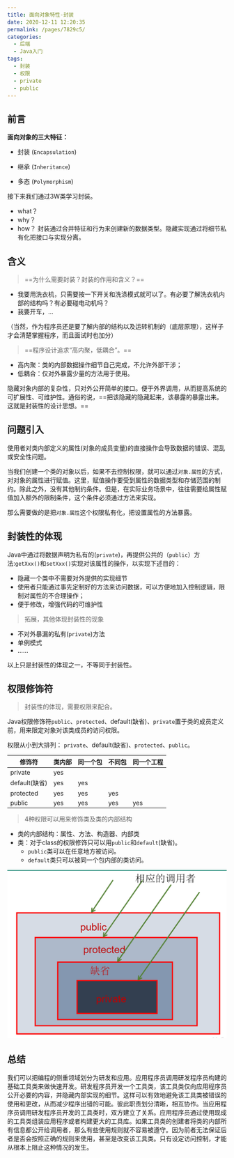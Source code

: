 ```yaml
---
title: 面向对象特性-封装
date: 2020-12-11 12:20:35
permalink: /pages/7829c5/
categories: 
  - 后端
  - Java入门
tags: 
  - 封装
  - 权限
  - private
  - public
---
```



## 前言

**面向对象的三大特征：**

- 封装 (`Encapsulation`)

- 继承 (`Inheritance`)

- 多态 (`Polymorphism`)

接下来我们通过3W类学习封装。

- what？
- why？
- how？
封装通过合并特征和行为来创建新的数据类型。隐藏实现通过将细节私有化把接口与实现分离。
## 含义

> ==为什么需要封装？封装的作用和含义？==

- 我要用洗衣机，只需要按一下开关和洗涤模式就可以了。有必要了解洗衣机内部的结构吗？有必要碰电动机吗？
- 我要开车，...

（当然，作为程序员还是要了解内部的结构以及运转机制的（底层原理），这样子才会清楚掌握程序，而且面试时也加分）

> ==程序设计追求“高内聚，低耦合”。==

- 高内聚：类的内部数据操作细节自己完成，不允许外部干涉；
- 低耦合：仅对外暴露少量的方法用于使用。

隐藏对象内部的复杂性，只对外公开简单的接口。便于外界调用，从而提高系统的可扩展性、可维护性。通俗的说，==把该隐藏的隐藏起来，该暴露的暴露出来。这就是封装性的设计思想。==



## 问题引入

使用者对类内部定义的属性(对象的成员变量)的直接操作会导致数据的错误、混乱或安全性问题。

当我们创建一个类的对象以后，如果不去控制权限，就可以通过`对象.属性`的方式，对对象的属性进行赋值。这里，赋值操作要受到属性的数据类型和存储范围的制约。除此之外，没有其他制约条件。但是，在实际业务场景中，往往需要给属性赋值加入额外的限制条件，这个条件必须通过方法来实现。

那么需要做的是把`对象.属性`这个权限私有化，把设置属性的方法暴露。



## 封装性的体现

Java中通过将数据声明为私有的(`private`)，再提供公共的（`public`）方法:`getXxx()`和`setXxx()`实现对该属性的操作，以实现下述目的：

- 隐藏一个类中不需要对外提供的实现细节
- 使用者只能通过事先定制好的方法来访问数据，可以方便地加入控制逻辑，限制对属性的不合理操作；
- 便于修改，增强代码的可维护性



> 拓展，其他体现封装性的现象

- 不对外暴漏的私有(`private`)方法
- 单例模式
- ……



以上只是封装性的体现之一，不等同于封装性。



## 权限修饰符

> 封装性的体现，需要权限来配合。

Java权限修饰符`public`、`protected`、default(缺省)、`private`置于类的成员定义前，用来限定对象对该类成员的访问权限。

权限从小到大排列： `private`、default(缺省)、`protected`、`public`。

| 修饰符        | 类内部 | 同一个包 | 不同包 | 同一个工程 |
| ------------- | ------ | -------- | ------ | ---------- |
| private       | yes    |          |        |            |
| default(缺省) | yes    | yes      |        |            |
| protected     | yes    | yes      | yes    |            |
| public        | yes    | yes      | yes    | yes        |

> 4种权限可以用来修饰类及类的内部结构

- 类的内部结构：属性、方法、构造器、内部类
- 类：对于class的权限修饰只可以用`public`和`default`(缺省)。
  - `public`类可以在任意地方被访问。
  - `default`类只可以被同一个包内部的类访问。

![image-20201211101234459](https://raw.githubusercontent.com/SaulJWu/images/main/20201211101241.png)



## 总结

我们可以把编程的侧重领域划分为研发和应用。应用程序员调用研发程序员构建的基础工具类来做快速开发。研发程序员开发一个工具类，该工具类仅向应用程序员公开必要的内容，并隐藏内部实现的细节。这样可以有效地避免该工具类被错误的使用和更改，从而减少程序出错的可能。彼此职责划分清晰，相互协作。当应用程序员调用研发程序员开发的工具类时，双方建立了关系。应用程序员通过使用现成的工具类组装应用程序或者构建更大的工具库。如果工具类的创建者将类的内部所有信息都公开给调用者，那么有些使用规则就不容易被遵守。因为前者无法保证后者是否会按照正确的规则来使用，甚至是改变该工具类。只有设定访问控制，才能从根本上阻止这种情况的发生。